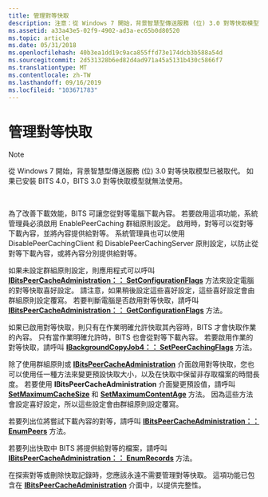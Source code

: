 ```yaml
---
title: 管理對等快取
description: 注意：從 Windows 7 開始，背景智慧型傳送服務 (位) 3.0 對等快取模型已被取代。
ms.assetid: a33a43e5-02f9-4902-ad3a-ec65b0d80520
ms.topic: article
ms.date: 05/31/2018
ms.openlocfilehash: 40b3ea1dd19c9aca855ffd73e174dcb3b588a54d
ms.sourcegitcommit: 2d531328b6ed82d4ad971a45a5131b430c5866f7
ms.translationtype: MT
ms.contentlocale: zh-TW
ms.lasthandoff: 09/16/2019
ms.locfileid: "103671783"
---
```

# <a name="administering-the-peer-cache"></a>管理對等快取

> [!Note]  
> 從 Windows 7 開始，背景智慧型傳送服務 (位) 3.0 對等快取模型已被取代。 如果已安裝 BITS 4.0，BITS 3.0 對等快取模型就無法使用。

 

為了改善下載效能，BITS 可讓您從對等電腦下載內容。 若要啟用這項功能，系統管理員必須啟用 EnablePeerCaching 群組原則設定。 啟用時，對等可以從對等下載內容，並將內容提供給對等。 系統管理員也可以使用 DisablePeerCachingClient 和 DisablePeerCachingServer 原則設定，以防止從對等下載內容，或將內容分別提供給對等。

如果未設定群組原則設定，則應用程式可以呼叫 [**IBitsPeerCacheAdministration：： SetConfigurationFlags**](/windows/desktop/api/Bits3_0/nf-bits3_0-ibitspeercacheadministration-setconfigurationflags) 方法來設定電腦的對等快取喜好設定。 請注意，如果稍後設定這些喜好設定，這些喜好設定會由群組原則設定覆寫。 若要判斷電腦是否啟用對等快取，請呼叫 [**IBitsPeerCacheAdministration：： GetConfigurationFlags**](/windows/desktop/api/Bits3_0/nf-bits3_0-ibitspeercacheadministration-getconfigurationflags) 方法。

如果已啟用對等快取，則只有在作業明確允許快取其內容時，BITS 才會快取作業的內容。 只有當作業明確允許時，BITS 也會從對等下載內容。 若要啟用作業的對等快取，請呼叫 [**IBackgroundCopyJob4：： SetPeerCachingFlags**](/windows/desktop/api/Bits3_0/nf-bits3_0-ibackgroundcopyjob4-setpeercachingflags) 方法。

除了使用群組原則或 [**IBitsPeerCacheAdministration**](/windows/desktop/api/Bits3_0/nn-bits3_0-ibitspeercacheadministration) 介面啟用對等快取，您也可以使用任一種方法來變更預設快取大小，以及在快取中保留非存取檔案的時間長度。 若要使用 **IBitsPeerCacheAdministration** 介面變更預設值，請呼叫 [**SetMaximumCacheSize**](/windows/desktop/api/Bits3_0/nf-bits3_0-ibitspeercacheadministration-setmaximumcachesize) 和 [**SetMaximumContentAge**](/windows/desktop/api/Bits3_0/nf-bits3_0-ibitspeercacheadministration-setmaximumcontentage) 方法。 因為這些方法會設定喜好設定，所以這些設定會由群組原則設定覆寫。

若要列出位將嘗試下載內容的對等，請呼叫 [**IBitsPeerCacheAdministration：： EnumPeers**](/windows/desktop/api/Bits3_0/nf-bits3_0-ibitspeercacheadministration-enumpeers) 方法。

若要列出快取中 BITS 將提供給對等的檔案，請呼叫 [**IBitsPeerCacheAdministration：： EnumRecords**](/windows/desktop/api/Bits3_0/nf-bits3_0-ibitspeercacheadministration-enumrecords) 方法。

在探索對等或刪除快取記錄時，您應該永遠不需要管理對等快取。 這項功能已包含在 [**IBitsPeerCacheAdministration**](/windows/desktop/api/Bits3_0/nn-bits3_0-ibitspeercacheadministration) 介面中，以提供完整性。

 

 




